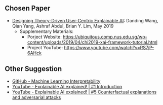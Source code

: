 ## Chosen Paper
* [Designing Theory-Driven User-Centric Explainable AI](https://www.researchgate.net/publication/330967106_Designing_Theory-Driven_User-Centric_Explainable_AI): Danding Wang, Qian Yang, Ashraf Abdul, Brian Y. Lim, May 2019
    * Supplementary Materials:
        * Porject Website: https://ubiquitous.comp.nus.edu.sg/wp-content/uploads/2019/04/chi2019-xai-framework-tutorial.html
        * Project YouTube: https://www.youtube.com/watch?v=RS7jP-6AHck

## Other Suggestion
* [GitHub - Machine Learning Interpretability](https://github.com/jphall663/awesome-machine-learning-interpretability)
* [YouTube - Explainable AI explained! | #1 Introduction](https://www.youtube.com/watch?v=OZJ1IgSgP9E)
* [YouTube - Explainable AI explained! | #5 Counterfactual explanations and adversarial attacks](https://www.youtube.com/watch?v=UUZxRct8rIk&list=PLV8yxwGOxvvovp-j6ztxhF3QcKXT6vORU&index=6)

